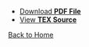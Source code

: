 <ul class="downloads">
    <li><a href="https://github.com/tdemarcy/resume/raw/master/resume.pdf">Download <strong>PDF File</strong></a></li>
    <li><a href="https://github.com/tdemarcy/resume">View <strong>TEX Source</strong></a></li>
</ul>

<object data="https://github.com/tdemarcy/resume/raw/master/resume.pdf" width="100%" type='application/pdf'/>

[Back to Home](./index.html)